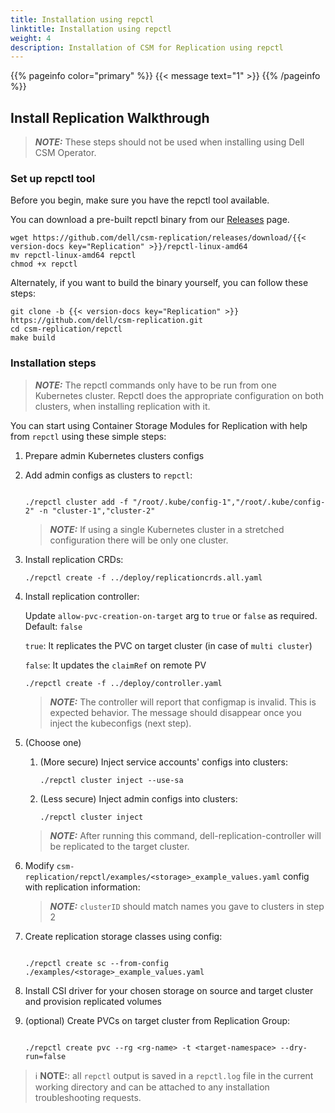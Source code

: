 ```yaml
---
title: Installation using repctl
linktitle: Installation using repctl
weight: 4
description: Installation of CSM for Replication using repctl
---
```

{{% pageinfo color="primary" %}}
{{< message text="1" >}}
{{% /pageinfo %}}

## Install Replication Walkthrough

> **_NOTE:_**  These steps should not be used when installing using Dell CSM Operator.

### Set up repctl tool

Before you begin, make sure you have the repctl tool available.

You can download a pre-built repctl binary from our [Releases](https://github.com/dell/csm-replication/releases) page.

```shell
wget https://github.com/dell/csm-replication/releases/download/{{< version-docs key="Replication" >}}/repctl-linux-amd64
mv repctl-linux-amd64 repctl
chmod +x repctl
```

Alternately, if you want to build the binary yourself, you can follow these steps:

```shell
git clone -b {{< version-docs key="Replication" >}} https://github.com/dell/csm-replication.git
cd csm-replication/repctl
make build
```

### Installation steps

> **_NOTE:_**  The repctl commands only have to be run from one Kubernetes cluster. Repctl does the appropriate configuration on both clusters, when installing replication with it.

You can start using Container Storage Modules for Replication with help from `repctl` using these simple steps:

1. Prepare admin Kubernetes clusters configs
2. Add admin configs as clusters to `repctl`:
      ```shell

      ./repctl cluster add -f "/root/.kube/config-1","/root/.kube/config-2" -n "cluster-1","cluster-2"
      ```
   > **_NOTE:_**  If using a single Kubernetes cluster in a stretched configuration there will be only one cluster.
3. Install replication CRDs:
      ```shell
      ./repctl create -f ../deploy/replicationcrds.all.yaml
      ```
4. Install replication controller:

   Update `allow-pvc-creation-on-target` arg to `true` or `false` as required.  
   Default: `false`

     `true`: It replicates the PVC on target cluster (in case of `multi cluster`)

     `false`: It updates the `claimRef` on remote PV 
      ```shell
      ./repctl create -f ../deploy/controller.yaml
      ```
   > **_NOTE:_**  The controller will report that configmap is invalid. This is expected behavior.
   > The message should disappear once you inject the kubeconfigs (next step).
5. (Choose one)
    1. (More secure) Inject service accounts' configs into clusters:
          ```shell
          ./repctl cluster inject --use-sa
          ```
    2. (Less secure) Inject admin configs into clusters:
          ```shell
          ./repctl cluster inject
          ```
    > **_NOTE:_**  After running this command, dell-replication-controller will be replicated to the target cluster.
6. Modify `csm-replication/repctl/examples/<storage>_example_values.yaml` config with replication information:
   > **_NOTE:_**  `clusterID` should match names you gave to clusters in step 2
7. Create replication storage classes using config:
      ```shell

      ./repctl create sc --from-config ./examples/<storage>_example_values.yaml
      ```
8. Install CSI driver for your chosen storage on source and target cluster and provision replicated volumes
9. (optional) Create PVCs on target cluster from Replication Group:
      ```shell
      
      ./repctl create pvc --rg <rg-name> -t <target-namespace> --dry-run=false
      ```

> ℹ️ **NOTE:**: all `repctl` output is saved in a `repctl.log` file in the current working directory and can be attached to any installation troubleshooting requests.
